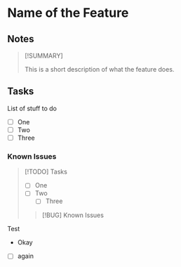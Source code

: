 # Name of the Feature

## Notes

> [!SUMMARY]
>
> This is a short description of what the feature does.

## Tasks

List of stuff to do

- [ ] One
- [ ] Two
- [ ] Three

### Known Issues

> [!TODO] Tasks
>
> - [ ] One
> - [ ] Two
>   - [ ] Three
>
> > [!BUG] Known Issues

Test

- Okay
- [ ] again
